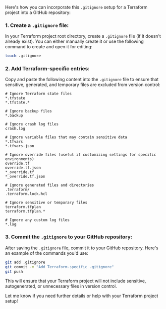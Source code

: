 Here's how you can incorporate this `.gitignore` setup for a Terraform project into a GitHub repository:

### 1. **Create a `.gitignore` file**:
In your Terraform project root directory, create a `.gitignore` file (if it doesn't already exist). You can either manually create it or use the following command to create and open it for editing:

```bash
touch .gitignore
```

### 2. **Add Terraform-specific entries**:
Copy and paste the following content into the `.gitignore` file to ensure that sensitive, generated, and temporary files are excluded from version control:

```plaintext
# Ignore Terraform state files
*.tfstate
*.tfstate.*

# Ignore backup files
*.backup

# Ignore crash log files
crash.log

# Ignore variable files that may contain sensitive data
*.tfvars
*.tfvars.json

# Ignore override files (useful if customizing settings for specific environments)
override.tf
override.tf.json
*_override.tf
*_override.tf.json

# Ignore generated files and directories
.terraform/
.terraform.lock.hcl

# Ignore sensitive or temporary files
terraform.tfplan
terraform.tfplan.*

# Ignore any custom log files
*.log
```

### 3. **Commit the `.gitignore` to your GitHub repository**:
After saving the `.gitignore` file, commit it to your GitHub repository. Here's an example of the commands you'd use:

```bash
git add .gitignore
git commit -m "Add Terraform-specific .gitignore"
git push
```

This will ensure that your Terraform project will not include sensitive, autogenerated, or unnecessary files in version control.

Let me know if you need further details or help with your Terraform project setup!
